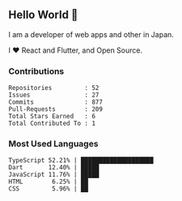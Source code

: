 ## Hello World 👋

I am a developer of web apps and other in Japan.

I ❤️ React and Flutter, and Open Source.

### Contributions

<!-- contributions start -->

    Repositories         : 52
    Issues               : 27
    Commits              : 877
    Pull-Requests        : 209
    Total Stars Earned   : 6
    Total Contributed To : 1

<!-- contributions end -->

### Most Used Languages

<!-- most-used-languages start -->

    TypeScript 52.21% | ████████████████████
    Dart       12.40% | █████
    JavaScript 11.76% | █████
    HTML        6.25% | ██
    CSS         5.96% | ██

<!-- most-used-languages end -->
